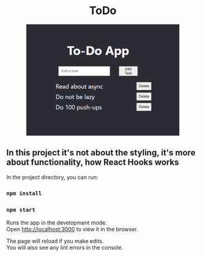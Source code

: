 <h1 align= "center">ToDo</h1>

<div align= "center">

![cover pic](./src/cover.png)

</div>

## In this project it's not about the styling, it's more about functionality, how React Hooks works

In the project directory, you can run:

### `npm install`

### `npm start`

Runs the app in the development mode.\
Open [http://localhost:3000](http://localhost:3000) to view it in the browser.

The page will reload if you make edits.\
You will also see any lint errors in the console.
